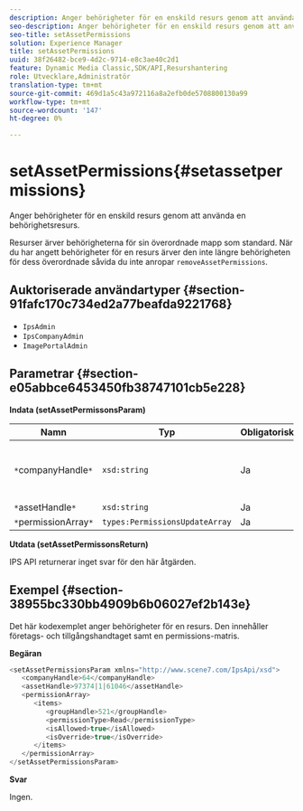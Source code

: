 ```yaml
---
description: Anger behörigheter för en enskild resurs genom att använda en behörighetsresurs.
seo-description: Anger behörigheter för en enskild resurs genom att använda en behörighetsresurs.
seo-title: setAssetPermissions
solution: Experience Manager
title: setAssetPermissions
uuid: 38f26482-bce9-4d2c-9714-e8c3ae40c2d1
feature: Dynamic Media Classic,SDK/API,Resurshantering
role: Utvecklare,Administratör
translation-type: tm+mt
source-git-commit: 469d1a5c43a972116a8a2efb0de5708800130a99
workflow-type: tm+mt
source-wordcount: '147'
ht-degree: 0%

---
```



# setAssetPermissions{#setassetpermissions}

Anger behörigheter för en enskild resurs genom att använda en behörighetsresurs.

Resurser ärver behörigheterna för sin överordnade mapp som standard. När du har angett behörigheter för en resurs ärver den inte längre behörigheten för dess överordnade såvida du inte anropar `removeAssetPermissions`.

## Auktoriserade användartyper {#section-91fafc170c734ed2a77beafda9221768}

* `IpsAdmin`
* `IpsCompanyAdmin`
* `ImagePortalAdmin`

## Parametrar {#section-e05abbce6453450fb38747101cb5e228}

**Indata (setAssetPermissonsParam)**

| Namn | Typ | Obligatoriskt | Beskrivning |
|---|---|---|---|
| `*`companyHandle`*` | `xsd:string` | Ja | Referensen till det företag som innehåller mappen som du vill arbeta med. |
| `*`assetHandle`*` | `xsd:string` | Ja | Mappreferens. |
| `*`permissionArray`*` | `types:PermissionsUpdateArray` | Ja | Behörighetsmatris. |

**Utdata (setAssetPermissonsReturn)**

IPS API returnerar inget svar för den här åtgärden.

## Exempel {#section-38955bc330bb4909b6b06027ef2b143e}

Det här kodexemplet anger behörigheter för en resurs. Den innehåller företags- och tillgångshandtaget samt en permissions-matris.

**Begäran**

```java
<setAssetPermissionsParam xmlns="http://www.scene7.com/IpsApi/xsd">
   <companyHandle>64</companyHandle>
   <assetHandle>97374|1|61046</assetHandle>
   <permissionArray>
      <items>
         <groupHandle>521</groupHandle>
         <permissionType>Read</permissionType>
         <isAllowed>true</isAllowed>
         <isOverride>true</isOverride>
      </items>
   </permissionArray>
</setAssetPermissionsParam>
```

**Svar**

Ingen.
